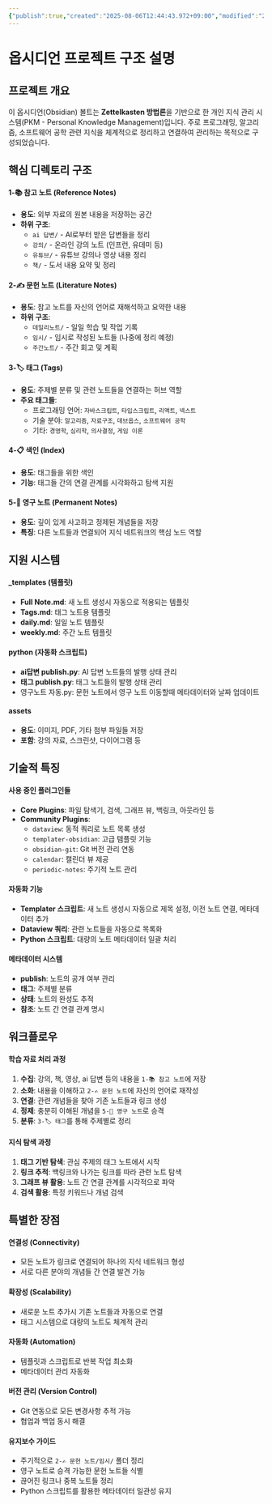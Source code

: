 ```yaml
---
{"publish":true,"created":"2025-08-06T12:44:43.972+09:00","modified":"2025-08-09T16:00:28.787+09:00","cssclasses":""}
---
```



# 옵시디언 프로젝트 구조 설명

## 프로젝트 개요
이 옵시디언(Obsidian) 볼트는 **Zettelkasten 방법론**을 기반으로 한 개인 지식 관리 시스템(PKM - Personal Knowledge Management)입니다. 주로 프로그래밍, 알고리즘, 소프트웨어 공학 관련 지식을 체계적으로 정리하고 연결하여 관리하는 목적으로 구성되었습니다.

## 핵심 디렉토리 구조

#### 1-📚 참고 노트 (Reference Notes)
- **용도**: 외부 자료의 원본 내용을 저장하는 공간
- **하위 구조**:
  - `ai 답변/` - AI로부터 받은 답변들을 정리
  - `강의/` - 온라인 강의 노트 (인프런, 유데미 등)
  - `유튜브/` - 유튜브 강의나 영상 내용 정리
  - `책/` - 도서 내용 요약 및 정리

#### 2-✍️ 문헌 노트 (Literature Notes)
- **용도**: 참고 노트를 자신의 언어로 재해석하고 요약한 내용
- **하위 구조**:
  - `데일리노트/` - 일일 학습 및 작업 기록
  - `임시/` - 임시로 작성된 노트들 (나중에 정리 예정)
  - `주간노트/` - 주간 회고 및 계획

#### 3-🏷️ 태그 (Tags)
- **용도**: 주제별 분류 및 관련 노트들을 연결하는 허브 역할
- **주요 태그들**:
  - 프로그래밍 언어: `자바스크립트`, `타입스크립트`, `리액트`, `넥스트`
  - 기술 분야: `알고리즘`, `자료구조`, `데브옵스`, `소프트웨어 공학`
  - 기타: `경영학`, `심리학`, `의사결정`, `게임 이론`

#### 4-📋 색인 (Index)
- **용도**: 태그들을 위한 색인
- **기능**: 태그들 간의 연결 관계를 시각화하고 탐색 지원

#### 5-💎 영구 노트 (Permanent Notes)
- **용도**: 깊이 있게 사고하고 정제된 개념들을 저장
- **특징**: 다른 노트들과 연결되어 지식 네트워크의 핵심 노드 역할

## 지원 시스템

#### _templates (템플릿)
- **Full Note.md**: 새 노트 생성시 자동으로 적용되는 템플릿
- **Tags.md**: 태그 노트용 템플릿
- **daily.md**: 일일 노트 템플릿
- **weekly.md**: 주간 노트 템플릿

#### python (자동화 스크립트)
- **ai답변 publish.py**: AI 답변 노트들의 발행 상태 관리
- **태그 publish.py**: 태그 노트들의 발행 상태 관리
- 영구노트 자동.py: 문헌 노트에서 영구 노트 이동할때 메타데이터와 날짜 업데이트
#### assets
- **용도**: 이미지, PDF, 기타 첨부 파일들 저장
- **포함**: 강의 자료, 스크린샷, 다이어그램 등
## 기술적 특징

#### 사용 중인 플러그인들
- **Core Plugins**: 파일 탐색기, 검색, 그래프 뷰, 백링크, 아웃라인 등
- **Community Plugins**:
  - `dataview`: 동적 쿼리로 노트 목록 생성
  - `templater-obsidian`: 고급 템플릿 기능
  - `obsidian-git`: Git 버전 관리 연동
  - `calendar`: 캘린더 뷰 제공
  - `periodic-notes`: 주기적 노트 관리
#### 자동화 기능
- **Templater 스크립트**: 새 노트 생성시 자동으로 제목 설정, 이전 노트 연결, 메타데이터 추가
- **Dataview 쿼리**: 관련 노트들을 자동으로 목록화
- **Python 스크립트**: 대량의 노트 메타데이터 일괄 처리


#### 메타데이터 시스템
- **publish**: 노트의 공개 여부 관리
- **태그**: 주제별 분류
- **상태**: 노트의 완성도 추적
- **참조**: 노트 간 연결 관계 명시
## 워크플로우

#### 학습 자료 처리 과정
1. **수집**: 강의, 책, 영상, ai 답변 등의 내용을 `1-📚 참고 노트`에 저장
2. **소화**: 내용을 이해하고 `2-✍️ 문헌 노트`에 자신의 언어로 재작성
3. **연결**: 관련 개념들을 찾아 기존 노트들과 링크 생성
4. **정제**: 충분히 이해된 개념을 `5-💎 영구 노트`로 승격
5. **분류**: `3-🏷️ 태그`를 통해 주제별로 정리
#### 지식 탐색 과정
1. **태그 기반 탐색**: 관심 주제의 태그 노트에서 시작
2. **링크 추적**: 백링크와 나가는 링크를 따라 관련 노트 탐색
3. **그래프 뷰 활용**: 노트 간 연결 관계를 시각적으로 파악
4. **검색 활용**: 특정 키워드나 개념 검색

## 특별한 장점

#### 연결성 (Connectivity)
- 모든 노트가 링크로 연결되어 하나의 지식 네트워크 형성
- 서로 다른 분야의 개념들 간 연결 발견 가능

#### 확장성 (Scalability)
- 새로운 노트 추가시 기존 노트들과 자동으로 연결
- 태그 시스템으로 대량의 노트도 체계적 관리

#### 자동화 (Automation)
- 템플릿과 스크립트로 반복 작업 최소화
- 메타데이터 관리 자동화

#### 버전 관리 (Version Control)
- Git 연동으로 모든 변경사항 추적 가능
- 협업과 백업 동시 해결

#### 유지보수 가이드
- 주기적으로 `2-✍️ 문헌 노트/임시/` 폴더 정리
- 영구 노트로 승격 가능한 문헌 노트들 식별
- 끊어진 링크나 중복 노트들 정리
- Python 스크립트를 활용한 메타데이터 일관성 유지